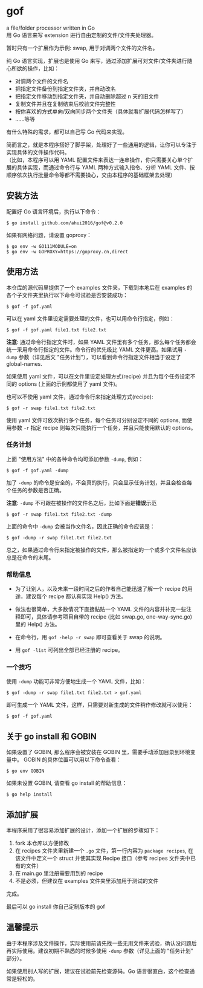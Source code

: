 # gof

a file/folder processor written in Go  
用 Go 语言来写 extension 进行自由定制的文件/文件夹处理器。

暂时只有一个扩展作为示例: swap, 用于对调两个文件的文件名。

纯 Go 语言实现，扩展也是使用 Go 来写，通过添加扩展可对文件/文件夹进行随心所欲的操作，比如：

- 对调两个文件的文件名
- 把指定文件备份到指定文件夹，并自动改名
- 把指定文件移动到指定文件夹，并自动删除超过 n 天的旧文件
- 复制文件并且在复制结束后校验文件完整性
- 按你喜欢的方式单向/双向同步两个文件夹（具体就看扩展代码怎样写了）
- ……等等

有什么特殊的需求，都可以自己写 Go 代码来实现。

简而言之，就是本程序搭好了脚手架，处理好了一些通用的逻辑，让你可以专注于实现具体的文件操作代码。  
（比如，本程序可以用 YAML 配置文件来表达一连串操作，你只需要关心单个扩展的具体实现，而通过命令行与 YAML 两种方式输入指令、分析 YAML 文件、按顺序依次执行批量命令等都不需要操心，交由本程序的基础框架去处理）

## 安装方法

配置好 Go 语言环境后，执行以下命令：

```
$ go install github.com/ahui2016/gof@v0.2.0
```

如果有网络问题，请设置 goproxy：

```
$ go env -w GO111MODULE=on
$ go env -w GOPROXY=https://goproxy.cn,direct
```

## 使用方法

本仓库的源代码里提供了一个 examples 文件夹，下载到本地后在 examples 的各个子文件夹里执行以下命令可试验是否安装成功：

```
$ gof -f gof.yaml
```

可以在 yaml 文件里设定需要处理的文件，也可以用命令行指定，例如：

```
$ gof -f gof.yaml file1.txt file2.txt
```

**注意**: 通过命令行指定文件时，如果 YAML 文件里有多个任务，那么每个任务都会统一采用命令行指定的文件。命令行的优先级比 YAML 文件更高。如果试用 `-dump` 参数（详见后文 "任务计划"），可以看到命令行指定文件相当于设定了 global-names.

如果使用 yaml 文件，可以在文件里设定处理方式(recipe) 并且为每个任务设定不同的 options (上面的示例都使用了 yaml 文件)。

也可以不使用 yaml 文件，通过命令行来指定处理方式(recipe):

```
$ gof -r swap file1.txt file2.txt
```

使用 yaml 文件可依次执行多个任务，每个任务可分别设定不同的 options, 而使用参数 `-r` 指定 recipe 则每次只能执行一个任务，并且只能使用默认的 options。

### 任务计划

上面 "使用方法" 中的各种命令均可添加参数 `-dump`, 例如：

```
$ gof -f gof.yaml -dump
```

加了 `-dump` 的命令是安全的，不会真的执行，只会显示任务计划，并且会检查每个任务的参数是否正确。

**注意**: `-dump` 不可跟在被操作的文件名之后，比如下面是**错误**示范

```
$ gof -r swap file1.txt file2.txt -dump
```

上面的命令中 `-dump` 会被当作文件名，因此正确的命令应该是：

```
$ gof -dump -r swap file1.txt file2.txt
```

总之，如果通过命令行来指定被操作的文件，那么被指定的一个或多个文件名应该总是在命令的末尾。

### 帮助信息

- 为了让别人，以及未来一段时间之后的作者自己能迅速了解一个 recipe 的用途，建议每个 recipe 都认真实现 Help() 方法。

- 做法也很简单，大多数情况下直接黏贴一个 YAML 文件的内容并补充一些注释即可，具体请参考项目自带的 recipe (比如 swap.go, one-way-sync.go) 里的 Help() 方法。

- 在命令行，用 `gof -help -r swap` 即可查看关于 swap 的说明。

- 用 `gof -list` 可列出全部已经注册的 recipe。

### 一个技巧

使用 `-dump` 功能可非常方便地生成一个 YAML 文件，比如：

```
$ gof -dump -r swap file1.txt file2.txt > gof.yaml
```

即可生成一个 YAML 文件，这样，只需要对新生成的文件稍作修改就可以使用：

```
$ gof -f gof.yaml
```

## 关于 go install 和 GOBIN

如果设置了 GOBIN, 那么程序会被安装在 GOBIN 里，需要手动添加目录到环境变量中。
GOBIN 的具体位置可以用以下命令查看：

```
$ go env GOBIN
```

如果未设置 GOBIN, 请查看 go install 的帮助信息：

```
$ go help install
```

## 添加扩展

本程序采用了很容易添加扩展的设计，添加一个扩展的步骤如下：

1. fork 本仓库以方便修改
2. 在 recipes 文件夹里新建一个 `.go` 文件，第一行内容为 `package recipes`, 在该文件中定义一个 struct 并使其实现 Recipe 接口（参考 recipes 文件夹中已有的文件）
3. 在 main.go 里注册需要用到的 recipe
4. 不是必须，但建议在 examples 文件夹里添加用于测试的文件

完成。

最后可以 go install 你自己定制版本的 gof

## 温馨提示

由于本程序涉及文件操作，实际使用前请先找一些无用文件来试验，确认没问题后再实际使用。建议初期不熟悉的时候多使用 `-dump` 参数（详见上面的 "任务计划" 部分）。

如果使用别人写的扩展，建议在试验前先检查源码。Go 语言很直白，这个检查通常是轻松的。
